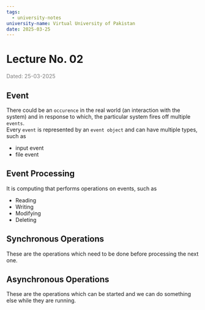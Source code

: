 ```yaml
---
tags:
  - university-notes
university-name: Virtual University of Pakistan
date: 2025-03-25
---
```


# Lecture No. 02

<span style="color: gray;">Dated: 25-03-2025</span>

## Event

There could be an `occurence` in the real world (an interaction with the system) and in response to which, the particular system fires off multiple `events`.  
Every `event` is represented by an `event object` and can have multiple types, such as

- input event
- file event

## Event Processing

It is computing that performs operations on events, such as

- Reading
- Writing
- Modifying
- Deleting

## Synchronous Operations

These are the operations which need to be done before processing the next one.

## Asynchronous Operations

These are the operations which can be started and we can do something else while they are running.